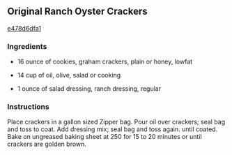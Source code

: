 ## Original Ranch Oyster Crackers

[e478d6dfa1](http://www.food.com/recipe/original-ranch-oyster-crackers-358364)

### Ingredients

 - 16 ounce of cookies, graham crackers, plain or honey, lowfat

 - 14 cup of oil, olive, salad or cooking

 - 1 ounce of salad dressing, ranch dressing, regular

### Instructions

Place crackers in a gallon sized Zipper bag. Pour oil over crackers; seal bag and toss to coat. Add dressing mix; seal bag and toss again. until coated. Bake on ungreased baking sheet at 250 for 15 to 20 minutes or until crackers are golden brown.